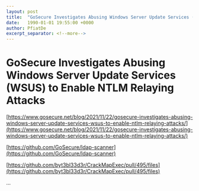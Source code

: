 ```yaml
---
layout: post
title:  "GoSecure Investigates Abusing Windows Server Update Services (WSUS) to Enable NTLM Relaying Attacks"
date:   1990-01-01 19:55:00 +0000
author: PfiatDe
excerpt_separator: <!--more-->
---
```


# GoSecure Investigates Abusing Windows Server Update Services (WSUS) to Enable NTLM Relaying Attacks

[https://www.gosecure.net/blog/2021/11/22/gosecure-investigates-abusing-windows-server-update-services-wsus-to-enable-ntlm-relaying-attacks/](https://www.gosecure.net/blog/2021/11/22/gosecure-investigates-abusing-windows-server-update-services-wsus-to-enable-ntlm-relaying-attacks/)

[https://github.com/GoSecure/ldap-scanner](https://github.com/GoSecure/ldap-scanner)

[https://github.com/byt3bl33d3r/CrackMapExec/pull/495/files](https://github.com/byt3bl33d3r/CrackMapExec/pull/495/files)

...
<!--more-->
